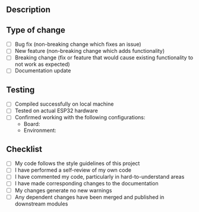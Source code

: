 ## Description
<!-- Provide a concise description of the changes -->

## Type of change
<!-- Please delete options that are not relevant -->
- [ ] Bug fix (non-breaking change which fixes an issue)
- [ ] New feature (non-breaking change which adds functionality)
- [ ] Breaking change (fix or feature that would cause existing functionality to not work as expected)
- [ ] Documentation update

## Testing
<!-- Describe the testing you've done -->
- [ ] Compiled successfully on local machine
- [ ] Tested on actual ESP32 hardware
- [ ] Confirmed working with the following configurations:
  - Board: <!-- e.g., NodeMCU-32S -->
  - Environment: <!-- e.g., node32s -->

## Checklist
- [ ] My code follows the style guidelines of this project
- [ ] I have performed a self-review of my own code
- [ ] I have commented my code, particularly in hard-to-understand areas
- [ ] I have made corresponding changes to the documentation
- [ ] My changes generate no new warnings
- [ ] Any dependent changes have been merged and published in downstream modules
